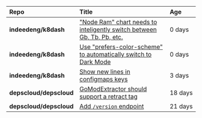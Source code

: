 |**Repo**|**Title**|**Age**|
|:----|:----|:----|
|**indeedeng/k8dash**|["Node Ram" chart needs to inteligently switch between Gb, Tb, Pb, etc.](https://github.com/indeedeng/k8dash/issues/146)|0&nbsp;days|
|**indeedeng/k8dash**|[Use "prefers-color-scheme" to automatically switch to Dark Mode](https://github.com/indeedeng/k8dash/issues/144)|0&nbsp;days|
|**indeedeng/k8dash**|[Show new lines in configmaps keys](https://github.com/indeedeng/k8dash/issues/142)|3&nbsp;days|
|**depscloud/depscloud**|[GoModExtractor should support a retract tag](https://github.com/depscloud/depscloud/issues/69)|18&nbsp;days|
|**depscloud/depscloud**|[Add `/version` endpoint](https://github.com/depscloud/depscloud/issues/58)|21&nbsp;days|